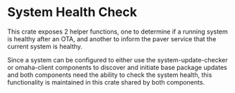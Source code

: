 # System Health Check

This crate exposes 2 helper functions, one to determine if a running system is
healthy after an OTA, and another to inform the paver service that the current 
system is healthy.

Since a system can be configured to either use the system-update-checker or
omaha-client components to discover and initiate base package updates and both
components need the ability to check the system health, this functionality is
maintained in this crate shared by both components.

